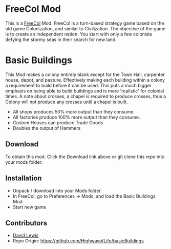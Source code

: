 # FreeCol Mod
This is a [FreeCol](http://www.freecol.org/) Mod. FreeCol is a turn-based strategy game based on the old game Colonization, and similar to Civilization. The objective of the game is to create an independent nation. You start with only a few colonists defying the stormy seas in their search for new land.

# Basic Buildings
This Mod makes a colony entirely blank except for the Town Hall, carpenter house, depot, and pasture. Effectively making each building within a colony a requirement to build before it can be used. This puts a much bigger emphasis on being able to build buildings and is more 'realistic' for colonial times. A note about crosses, a chapel is required to produce crosses, thus a Colony will not produce any crosses until a chapel is built.
* All shops produces 50% more output than they consume.
* All factories produce 100% more output than they consume.
* Custom Houses can produce Trade Goods
* Doubles the output of Hammers

## Download
To obtain this mod. Click the Download link above or git clone this repo into your mods folder.

## Installation
* Unpack / download into your Mods folder
* In FreeCol, go to Preferences -> Mods, and load the Basic Buildings Mod.
* Start new game

## Contributors
* [David Lewis](https://github.com/HighwayofLife)
* Repo Origin: https://github.com/HighwayofLife/basicBuildings
